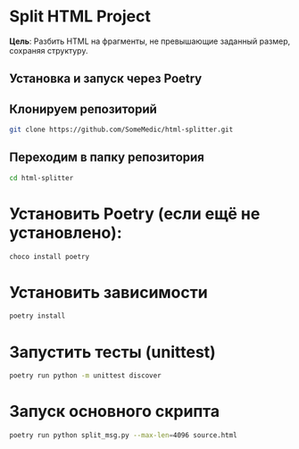 # Split HTML Project

**Цель**: Разбить HTML на фрагменты, не превышающие заданный размер, сохраняя структуру.

## Установка и запуск через Poetry

## Клонируем репозиторий

```bash
git clone https://github.com/SomeMedic/html-splitter.git
```

## Переходим в папку репозитория

```bash
cd html-splitter
```

# Установить Poetry (если ещё не установлено):
```bash
choco install poetry
```

# Установить зависимости
```bash
poetry install
```

# Запустить тесты (unittest)
```bash
poetry run python -m unittest discover
```

# Запуск основного скрипта
```bash
poetry run python split_msg.py --max-len=4096 source.html
```

